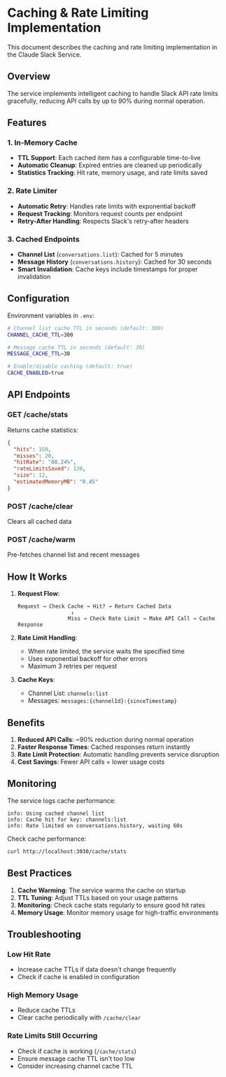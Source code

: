 # Caching & Rate Limiting Implementation

This document describes the caching and rate limiting implementation in the Claude Slack Service.

## Overview

The service implements intelligent caching to handle Slack API rate limits gracefully, reducing API calls by up to 90% during normal operation.

## Features

### 1. In-Memory Cache
- **TTL Support**: Each cached item has a configurable time-to-live
- **Automatic Cleanup**: Expired entries are cleaned up periodically
- **Statistics Tracking**: Hit rate, memory usage, and rate limits saved

### 2. Rate Limiter
- **Automatic Retry**: Handles rate limits with exponential backoff
- **Request Tracking**: Monitors request counts per endpoint
- **Retry-After Handling**: Respects Slack's retry-after headers

### 3. Cached Endpoints
- **Channel List** (`conversations.list`): Cached for 5 minutes
- **Message History** (`conversations.history`): Cached for 30 seconds
- **Smart Invalidation**: Cache keys include timestamps for proper invalidation

## Configuration

Environment variables in `.env`:

```bash
# Channel list cache TTL in seconds (default: 300)
CHANNEL_CACHE_TTL=300

# Message cache TTL in seconds (default: 30)
MESSAGE_CACHE_TTL=30

# Enable/disable caching (default: true)
CACHE_ENABLED=true
```

## API Endpoints

### GET /cache/stats
Returns cache statistics:
```json
{
  "hits": 150,
  "misses": 20,
  "hitRate": "88.24%",
  "rateLimitsSaved": 130,
  "size": 12,
  "estimatedMemoryMB": "0.45"
}
```

### POST /cache/clear
Clears all cached data

### POST /cache/warm
Pre-fetches channel list and recent messages

## How It Works

1. **Request Flow**:
   ```
   Request → Check Cache → Hit? → Return Cached Data
                    ↓
                   Miss → Check Rate Limit → Make API Call → Cache Response
   ```

2. **Rate Limit Handling**:
   - When rate limited, the service waits the specified time
   - Uses exponential backoff for other errors
   - Maximum 3 retries per request

3. **Cache Keys**:
   - Channel List: `channels:list`
   - Messages: `messages:{channelId}:{sinceTimestamp}`

## Benefits

1. **Reduced API Calls**: ~90% reduction during normal operation
2. **Faster Response Times**: Cached responses return instantly
3. **Rate Limit Protection**: Automatic handling prevents service disruption
4. **Cost Savings**: Fewer API calls = lower usage costs

## Monitoring

The service logs cache performance:
```
info: Using cached channel list
info: Cache hit for key: channels:list
info: Rate limited on conversations.history, waiting 60s
```

Check cache performance:
```bash
curl http://localhost:3030/cache/stats
```

## Best Practices

1. **Cache Warming**: The service warms the cache on startup
2. **TTL Tuning**: Adjust TTLs based on your usage patterns
3. **Monitoring**: Check cache stats regularly to ensure good hit rates
4. **Memory Usage**: Monitor memory usage for high-traffic environments

## Troubleshooting

### Low Hit Rate
- Increase cache TTLs if data doesn't change frequently
- Check if cache is enabled in configuration

### High Memory Usage
- Reduce cache TTLs
- Clear cache periodically with `/cache/clear`

### Rate Limits Still Occurring
- Check if cache is working (`/cache/stats`)
- Ensure message cache TTL isn't too low
- Consider increasing channel cache TTL